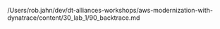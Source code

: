 /Users/rob.jahn/dev/dt-alliances-workshops/aws-modernization-with-dynatrace/content/30_lab_1/90_backtrace.md